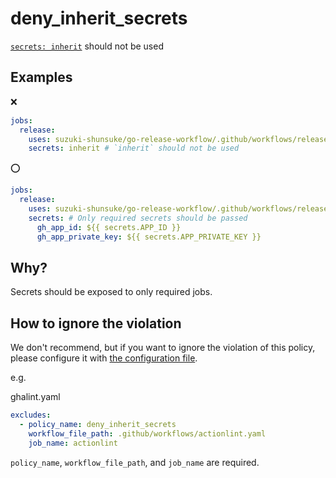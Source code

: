 # deny_inherit_secrets

[`secrets: inherit`](https://docs.github.com/en/actions/using-workflows/workflow-syntax-for-github-actions#jobsjob_idsecretsinherit) should not be used

## Examples

:x:

```yaml
jobs:
  release:
    uses: suzuki-shunsuke/go-release-workflow/.github/workflows/release.yaml@v0.4.4
    secrets: inherit # `inherit` should not be used
```

:o:

```yaml
jobs:
  release:
    uses: suzuki-shunsuke/go-release-workflow/.github/workflows/release.yaml@v0.4.4
    secrets: # Only required secrets should be passed
      gh_app_id: ${{ secrets.APP_ID }}
      gh_app_private_key: ${{ secrets.APP_PRIVATE_KEY }}
```

## Why?

Secrets should be exposed to only required jobs.

## How to ignore the violation

We don't recommend, but if you want to ignore the violation of this policy, please configure it with [the configuration file](../../README.md#configuration-file).

e.g.

ghalint.yaml

```yaml
excludes:
  - policy_name: deny_inherit_secrets
    workflow_file_path: .github/workflows/actionlint.yaml
    job_name: actionlint
```

`policy_name`, `workflow_file_path`, and `job_name` are required.
